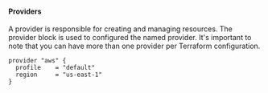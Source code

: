 #### Providers

A provider is responsible for creating and managing resources. The provider block is used to configured the named provider. It's important to note that you can have more than one provider per Terraform configuration.

```
provider "aws" {
  profile    = "default"
  region     = "us-east-1"
}
```